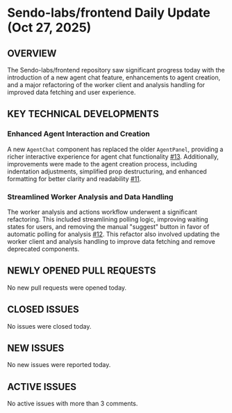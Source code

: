 # Sendo-labs/frontend Daily Update (Oct 27, 2025)
## OVERVIEW 
The Sendo-labs/frontend repository saw significant progress today with the introduction of a new agent chat feature, enhancements to agent creation, and a major refactoring of the worker client and analysis handling for improved data fetching and user experience.

## KEY TECHNICAL DEVELOPMENTS

### Enhanced Agent Interaction and Creation
A new `AgentChat` component has replaced the older `AgentPanel`, providing a richer interactive experience for agent chat functionality [#13](https://github.com/Sendo-labs/frontend/pull/13). Additionally, improvements were made to the agent creation process, including indentation adjustments, simplified prop destructuring, and enhanced formatting for better clarity and readability [#11](https://github.com/Sendo-labs/frontend/pull/11).

### Streamlined Worker Analysis and Data Handling
The worker analysis and actions workflow underwent a significant refactoring. This included streamlining polling logic, improving waiting states for users, and removing the manual "suggest" button in favor of automatic polling for analysis [#12](https://github.com/Sendo-labs/frontend/pull/12). This refactor also involved updating the worker client and analysis handling to improve data fetching and remove deprecated components.

## NEWLY OPENED PULL REQUESTS
No new pull requests were opened today.

## CLOSED ISSUES
No issues were closed today.

## NEW ISSUES
No new issues were reported today.

## ACTIVE ISSUES
No active issues with more than 3 comments.